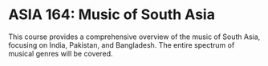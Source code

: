 # ASIA 164: Music of South Asia

This course provides a comprehensive overview of the music of South Asia, focusing on India, Pakistan, and Bangladesh. The entire spectrum of musical genres will be covered.